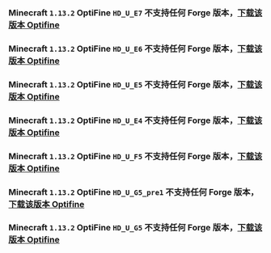 ### Minecraft `1.13.2` OptiFine `HD_U_E7` 不支持**任何** Forge 版本，[下载该版本 Optifine](https://optifine.cn/download/OptiFine_1.13.2_HD_U_E7.jar)



### Minecraft `1.13.2` OptiFine `HD_U_E6` 不支持**任何** Forge 版本，[下载该版本 Optifine](https://optifine.cn/download/OptiFine_1.13.2_HD_U_E6.jar)



### Minecraft `1.13.2` OptiFine `HD_U_E5` 不支持**任何** Forge 版本，[下载该版本 Optifine](https://optifine.cn/download/OptiFine_1.13.2_HD_U_E5.jar)



### Minecraft `1.13.2` OptiFine `HD_U_E4` 不支持**任何** Forge 版本，[下载该版本 Optifine](https://optifine.cn/download/OptiFine_1.13.2_HD_U_E4.jar)



### Minecraft `1.13.2` OptiFine `HD_U_F5` 不支持**任何** Forge 版本，[下载该版本 Optifine](https://optifine.cn/download/OptiFine_1.13.2_HD_U_F5.jar)



### Minecraft `1.13.2` OptiFine `HD_U_G5_pre1` 不支持**任何** Forge 版本，[下载该版本 Optifine](https://optifine.cn/download/preview_OptiFine_1.13.2_HD_U_G5_pre1.jar)



### Minecraft `1.13.2` OptiFine `HD_U_G5` 不支持**任何** Forge 版本，[下载该版本 Optifine](https://optifine.cn/download/OptiFine_1.13.2_HD_U_G5.jar)



